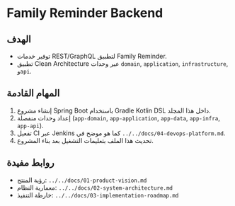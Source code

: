 # Family Reminder Backend

## الهدف
- توفير خدمات REST/GraphQL لتطبيق Family Reminder.
- تطبيق Clean Architecture عبر وحدات `domain`, `application`, `infrastructure`, و`api`.

## المهام القادمة
1. إنشاء مشروع Spring Boot باستخدام Gradle Kotlin DSL داخل هذا المجلد.
2. إعداد وحدات منفصلة (`app-domain`, `app-application`, `app-data`, `app-infra`, `app-api`).
3. تفعيل CI عبر Jenkins كما هو موضح في `../../docs/04-devops-platform.md`.
4. تحديث هذا الملف بتعليمات التشغيل بعد بناء المشروع.

## روابط مفيدة
- رؤية المنتج: `../../docs/01-product-vision.md`
- معمارية النظام: `../../docs/02-system-architecture.md`
- خارطة التنفيذ: `../../docs/03-implementation-roadmap.md`
